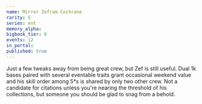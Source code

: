 ```yaml
---
name: Mirror Zefram Cochrane
rarity: 5
series: ent
memory_alpha:
bigbook_tier: 6
events: 12
in_portal:
published: true
---
```


Just a few tweaks away from being great crew, but Zef is still useful. Dual 1k bases paired with several eventable traits grant occasional weekend value and his skill order among 5*s is shared by only two other crew. Not a candidate for citations unless you're nearing the threshold of his collections, but someone you should be glad to snag from a behold.
